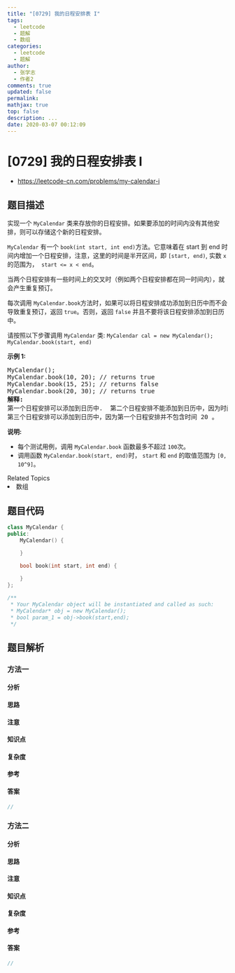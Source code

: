 ```yaml
---
title: "[0729] 我的日程安排表 I"
tags:
  - leetcode
  - 题解
  - 数组
categories:
  - leetcode
  - 题解
author:
  - 张学志
  - 作者2
comments: true
updated: false
permalink:
mathjax: true
top: false
description: ...
date: 2020-03-07 00:12:09
---
```



# [0729] 我的日程安排表 I
* https://leetcode-cn.com/problems/my-calendar-i


## 题目描述

<p>实现一个 <code>MyCalendar</code> 类来存放你的日程安排。如果要添加的时间内没有其他安排，则可以存储这个新的日程安排。</p>

<p><code>MyCalendar</code> 有一个 <code>book(int start, int end)</code>方法。它意味着在 start 到 end 时间内增加一个日程安排，注意，这里的时间是半开区间，即 <code>[start, end)</code>, 实数&nbsp;<code>x</code> 的范围为， &nbsp;<code>start &lt;= x &lt; end</code>。</p>

<p>当两个日程安排有一些时间上的交叉时（例如两个日程安排都在同一时间内），就会产生重复预订。</p>

<p>每次调用 <code>MyCalendar.book</code>方法时，如果可以将日程安排成功添加到日历中而不会导致重复预订，返回 <code>true</code>。否则，返回 <code>false</code>&nbsp;并且不要将该日程安排添加到日历中。</p>

<p>请按照以下步骤调用 <code>MyCalendar</code> 类: <code>MyCalendar cal = new MyCalendar();</code> <code>MyCalendar.book(start, end)</code></p>

<p><strong>示例 1:</strong></p>

<pre>MyCalendar();
MyCalendar.book(10, 20); // returns true
MyCalendar.book(15, 25); // returns false
MyCalendar.book(20, 30); // returns true
<strong>解释:</strong> 
第一个日程安排可以添加到日历中.  第二个日程安排不能添加到日历中，因为时间 15 已经被第一个日程安排预定了。
第三个日程安排可以添加到日历中，因为第一个日程安排并不包含时间 20 。
</pre>

<p><strong>说明:</strong></p>

<ul>
	<li>每个测试用例，调用&nbsp;<code>MyCalendar.book</code>&nbsp;函数最多不超过&nbsp;<code>100</code>次。</li>
	<li>调用函数&nbsp;<code>MyCalendar.book(start, end)</code>时，&nbsp;<code>start</code> 和&nbsp;<code>end</code> 的取值范围为&nbsp;<code>[0, 10^9]</code>。</li>
</ul>
<div><div>Related Topics</div><div><li>数组</li></div></div>


## 题目代码

```cpp
class MyCalendar {
public:
    MyCalendar() {

    }
    
    bool book(int start, int end) {

    }
};

/**
 * Your MyCalendar object will be instantiated and called as such:
 * MyCalendar* obj = new MyCalendar();
 * bool param_1 = obj->book(start,end);
 */
```


## 题目解析


### 方法一

#### 分析

#### 思路

#### 注意

#### 知识点

#### 复杂度

#### 参考

#### 答案

```cpp
//
```


### 方法二

#### 分析

#### 思路

#### 注意

#### 知识点

#### 复杂度

#### 参考

#### 答案

```cpp
//
```


